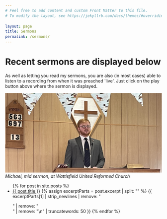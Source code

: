 ```yaml
---
# Feel free to add content and custom Front Matter to this file.
# To modify the layout, see https://jekyllrb.com/docs/themes/#overriding-theme-defaults

layout: page
title: Sermons
permalink: /sermons/
---
```

<script>
function redirectToPage() {
  const currentDate = new Date();
  const dayOfWeek = currentDate.getDay();

  if (dayOfWeek === 0) {
    window.location.replace('https://www.topple.scot/sabbath');
  }
}

window.onload = redirectToPage;
</script>

# Recent sermons are displayed below
As well as letting you read my sermons, you are also (in most cases) able to listen to a recording from when it was preached 'live'. Just click on the play button above where the sermon is displayed.

![Michael mid-sermon at Wattisfield URC](media/wattisfield_crop.jpg)
<br>*Michael, mid sermon, at Wattisfield United Reformed Church*

<ul>
  {% for post in site.posts %}
    <li>
      <a href="{{ post.url }}">{{ post.title }}</a>
      {% assign excerptParts = post.excerpt | split: "<!-- excerpt-start -->" %}
      {{ excerptParts[1] | strip_newlines | remove: "</p>" | remove: "<br>" | remove: "\n" | truncatewords: 50 }}
  {% endfor %}
